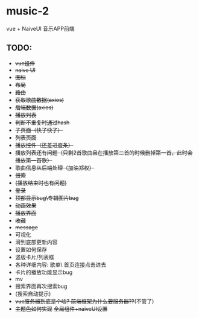 # music-2

vue + NaiveUI 音乐APP前端

## TODO:

- ~~vue组件~~
- ~~naive UI~~
- ~~图标~~
- ~~布局~~
- ~~路由~~
- ~~获取歌曲数据(axios)~~
- ~~后端数据(axios)~~
- ~~播放列表~~
- ~~判断不重复时通过hash~~
- ~~子页面（快了快了）~~
- ~~列表页面~~
- ~~播放控件（还差进度条）~~
- ~~播放列表还有问题（只剩2首歌曲且在播放第二首的时候删掉第一首，此时会播放第一首歌）~~
- ~~歌曲信息从后端处理（加油郑权）~~
- ~~搜索~~
- ~~(播放结束时也有问题)~~
- ~~登录~~
- ~~顶部显示bug\专辑图片bug~~
- ~~动画效果~~
- ~~播放界面~~
- ~~收藏~~
- ~~message~~
- 可视化
- 滑到底部更新内容
- 设置如何保存
- 竖版卡片/列表框
- 各种详细内容: 歌单\ 首页连接点击进去
- 卡片的播放功能显示bug
- mv
- 搜索界面再次搜索bug
- (搜索自动提示)
- ~~vue服务器到底是个啥? 前端框架为什么要服务器??~~(不管了)
- ~~主题色如何实现~~ ~~全局组件+naiveUI设置~~